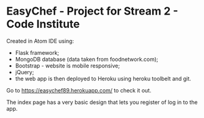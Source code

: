 # EasyChef - Project for Stream 2 - Code Institute

Created in Atom IDE using:
- Flask framework;
- MongoDB database (data taken from foodnetwork.com);
- Bootstrap - website is mobile responsive;
- jQuery;
- the web app is then deployed to Heroku using heroku toolbelt and git.

Go to https://easychef89.herokuapp.com/ to check it out.

The index page has a very basic design that lets you register of log in to the app.
